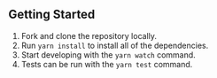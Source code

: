 ## Getting Started

1. Fork and clone the repository locally.
2. Run `yarn install` to install all of the dependencies.
3. Start developing with the `yarn watch` command.
4. Tests can be run with the `yarn test` command.